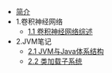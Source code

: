 * [简介](README.md)
* 1\.卷积神经网络
  * [1.1 卷积神经网络综述](/article/cnn/卷积神经网络综述.md)
* 2\.JVM笔记
  * [2.1 JVM与Java体系结构](/article/jvm/1-JVM与Java体系结构.md)
  * [2.2 类加载子系统](/article/jvm/2-类加载子系统.md)


